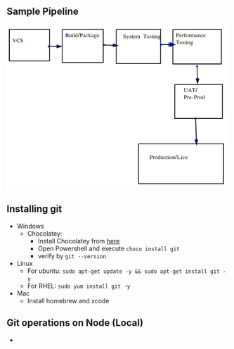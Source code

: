 ## Sample Pipeline
![Preview](../images/sample_pipelne.png)

## Installing git
* Windows 
    * Chocolatey: 
        * Install Chocolatey from [here](https://chocolatey.org/install)
        * Open Powershell and execute `choco install git`
        * verify by `git --version`
* Linux
    * For ubuntu: `sudo apt-get update -y && sudo apt-get install git -y`
    * For RHEL: `sudo yum install git -y`
* Mac
    * Install homebrew and xcode

## Git operations on Node (Local)
* 